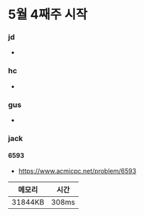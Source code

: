 # 5월 4째주 시작

### jd
-

### hc
-

### gus
-

### jack

#### 6593

- https://www.acmicpc.net/problem/6593
  
|메모리|시간|
|--|--|
|31844KB|308ms|
